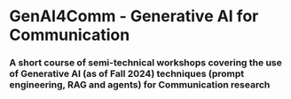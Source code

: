 # GenAI4Comm - Generative AI for Communication

### A short course of semi-technical workshops covering the use of Generative AI (as of Fall 2024) techniques (prompt engineering, RAG and agents) for Communication research
